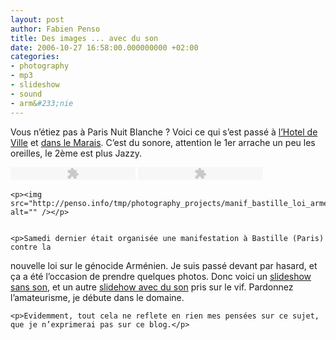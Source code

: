 ```yaml
---
layout: post
author: Fabien Penso
title: Des images ... avec du son
date: 2006-10-27 16:58:00.000000000 +02:00
categories:
- photography
- mp3
- slideshow
- sound
- arm&#233;nie
---
```

<p>Vous n’étiez pas à Paris Nuit Blanche ? Voici ce qui s’est passé à <a href="http://penso.info/tmp/sound_projects/paris%20-%20nuit%20blanche%20-%20hotel%20de%20ville.mp3">l’Hotel de Ville</a>
et <a href="http://penso.info/tmp/sound_projects/paris%20-%20nuit%20blanche%20-%20le%20marais.mp3">dans le Marais</a>. C’est du sonore, attention le 1er arrache un peu les oreilles, le
2ème est plus Jazzy.</p>


<object type="application/x-shockwave-flash" data="http://penso.info/tmp/dewplayer.swf?son=http://penso.info/tmp/sound_projects/paris%20-%20nuit%20blanche%20-%20hotel%20de%20ville.mp3&bgcolor=FFFFFF" width="200" height="20"><param name="movie" value="http://penso.info/tmp/dewplayer.swf?son=http://penso.info/tmp/sound_projects/paris%20-%20nuit%20blanche%20-%20hotel%20de%20ville.mp3&bgcolor=FFFFFF" /></object>
<object type="application/x-shockwave-flash" data="http://penso.info/tmp/dewplayer.swf?son=http://penso.info/tmp/sound_projects/paris%20-%20nuit%20blanche%20-%20le%20marais.mp3&bgcolor=FFFFFF" width="200" height="20"><param name="movie" value="http://penso.info/tmp/dewplayer.swf?son=http://penso.info/tmp/sound_projects/paris%20-%20nuit%20blanche%20-%20le%20marais.mp3&bgcolor=FFFFFF" /></object>

	<p><img src="http://penso.info/tmp/photography_projects/manif_bastille_loi_armenie/bin/images/medium/turque21_couleur.jpg" alt="" /></p>


	<p>Samedi dernier était organisée une manifestation à Bastille (Paris) contre la
nouvelle loi sur le génocide Arménien. Je suis passé devant par hasard, et ça a été
l’occasion de prendre quelques photos. Donc voici un <a href="http://penso.info/tmp/photography_projects/manif_bastille_loi_armenie/">slideshow sans son</a>, et
un autre <a href="http://penso.info/tmp/photography_projects/manif_bastille_loi_armenie_with_sound/">slidehow avec du son</a>
pris sur le vif. Pardonnez l’amateurisme, je débute dans le domaine.</p>


	<p>Evidemment, tout cela ne reflete en rien mes pensées sur ce sujet, que je n’exprimerai pas sur ce blog.</p>
